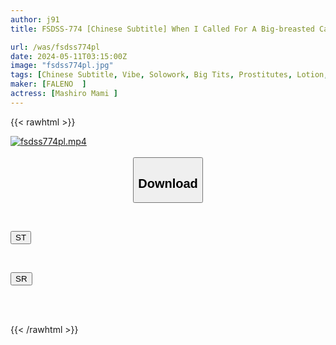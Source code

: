 ```yaml
---
author: j91
title: FSDSS-774 [Chinese Subtitle] When I Called For A Big-breasted Call Girl, I Ran Into My Strong-willed Younger Female Boss... I Made Her My Personal Masochistic Milk Pet, Mami Mashiro

url: /was/fsdss774pl
date: 2024-05-11T03:15:00Z
image: "fsdss774pl.jpg"
tags: [Chinese Subtitle, Vibe, Solowork, Big Tits, Prostitutes, Lotion, Toy, Egg Vibrator, Female Boss, Business Attire, Back	]
maker: [FALENO  ]
actress: [Mashiro Mami ]
---
```



{{< rawhtml >}}

<div class="video" data-videoid="LeODWQj6j0sbR6">
    <a href="javascript:;">
        <img src="/was/fsdss774pl/fsdss774pl.jpg" width="WIDTH" height="HEIGHT" alt="fsdss774pl.mp4" loading="lazy">
    </a>
</div>

<script type="text/javascript" src="https://j91.asia/asset/on-demand-st.js"></script>

<br>
  <link rel="stylesheet" href="https://j91.asia/asset/bs5.css">
  
  <center>
  <button class="btn btn-primary" type="button" data-bs-toggle="collapse" data-bs-target=".multi-collapse" aria-expanded="false" aria-controls="multiCollapseExample1 multiCollapseExample2"><h2>Download</h2></button></center>
</p>
<div class="row">
  <div class="col">
    <div class="collapse multi-collapse" id="multiCollapseExample1">
      <div class="card card-body">
	      	      <br>
<div class="buttons">  
<p><a href="https://streamtape.to/v/LeODWQj6j0sbR6" target="_blank"><button class="btn-hover color-3"><i class="fa fa-download"></i> ST</button></a></p></div>
    </div>
  </div>
</div>
  <div class="col">
    <div class="collapse multi-collapse" id="multiCollapseExample2">
      <div class="card card-body">
	      <br>
<div class="buttons">
<p><a href="https://rubystm.com/a8t3jcgfz2fv" target="_blank"><button class="btn-hover color-9"><i class="fa fa-download"></i> SR</button></a></p></div>
<br><br>
      </div>
    </div>
  </div>
</div>

{{< /rawhtml >}}